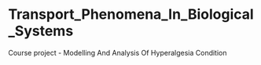 # Transport_Phenomena_In_Biological_Systems
Course project - Modelling And Analysis Of Hyperalgesia Condition
